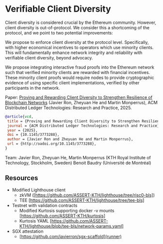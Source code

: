# Verifiable Client Diversity

Client diversity is considered crucial by the Ethereum community. However, client diversity is out-of-protocol.
We consider this a shortcoming of the protocol, and we point to two potential improvements:

We propose to enforce client diversity at the protocol level. Specifically, with higher economical incentives to operators which use minority clients.
This will fundamentally enhance network integrity and reliability with verifiable client diversity, beyond advocacy.

We propose integrating interactive fraud proofs into the Ethereum network such that verified minority clients are rewarded with financial incentives.
These minority client proofs would require nodes to provide cryptographic evidence of using specific client implementations, verified by other participants in the network. 

Paper: [Proving and Rewarding Client Diversity to Strengthen Resilience of Blockchain Networks](http://arxiv.org/pdf/2411.18401) (Javier Ron, Zheyuan He and Martin Monperrus), ACM Distributed Ledger Technologies: Research and Practice, 2025.

```bibtex
@article{vcd,
 title = {Proving and Rewarding Client Diversity to Strengthen Resilience of Blockchain Networks},
 journal = {ACM Distributed Ledger Technologies: Research and Practice},
 year = {2025},
 doi = {10.1145/3773288},
 author = {Javier Ron and Zheyuan He and Martin Monperrus},
 url = {http://oadoi.org/10.1145/3773288},
}
```

 
Team: Javier Ron, Zheyuan He, Martin Monperrus (KTH Royal Institute of Technology, Stockholm, Sweden) Benoit Baudry (Université de Montréal)



## Resources

- Modified Lighthouse client
  - zkVM ([https://github.com/ASSERT-KTH/lighthouse/tree/risc0-bls])
  - TEE [https://github.com/ASSERT-KTH/lighthouse/tree/tee-bls]
- Testnet with validation contracts
  - Modified Kurtosis supporting docker -v mounts [https://github.com/ASSERT-KTH/kurtosis]
  - Kurtosis YAML [https://github.com/ASSERT-KTH/lighthouse/blob/tee-bls/network-params.yaml]
- SGX attestation
  - [https://github.com/javierron/sgx-scaffold](runner)
